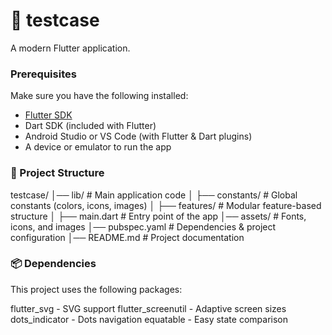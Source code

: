 # 📱 testcase

A modern Flutter application.  

### Prerequisites  
Make sure you have the following installed:  
- [Flutter SDK](https://flutter.dev/docs/get-started/install)  
- Dart SDK (included with Flutter)  
- Android Studio or VS Code (with Flutter & Dart plugins)  
- A device or emulator to run the app  


### 📂 Project Structure

testcase/
│── lib/                  # Main application code
│   ├── constants/        # Global constants (colors, icons, images)
│   ├── features/         # Modular feature-based structure
│   ├── main.dart         # Entry point of the app
│── assets/               # Fonts, icons, and images
│── pubspec.yaml          # Dependencies & project configuration
│── README.md             # Project documentation



### 📦 Dependencies

This project uses the following packages:

flutter_svg - SVG support
flutter_screenutil - Adaptive screen sizes
dots_indicator - Dots navigation
equatable - Easy state comparison